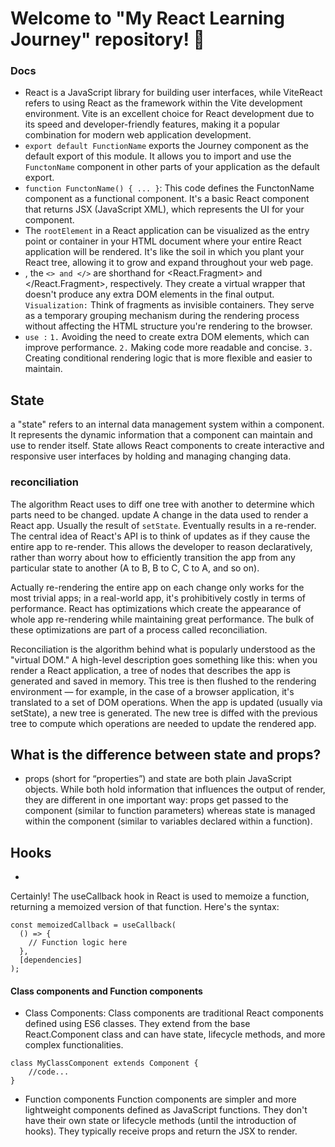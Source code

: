 # Welcome to "My React Learning Journey" repository! 🚀
### Docs
* React is a JavaScript library for building user interfaces, while ViteReact refers to using React as the framework within the Vite development environment. Vite is an excellent choice for React development due to its speed and developer-friendly features, making it a popular combination for modern web application development.
* `export default FunctionName`  exports the Journey component as the default export of this module. It allows you to import and use the `FunctonName` component in other parts of your application as the default export.
* `function FunctonName() { ... }`: This code defines the FunctonName component as a functional component. It's a basic React component that returns JSX (JavaScript XML), which represents the UI for your component.
* The `rootElement` in a React application can be visualized as the entry point or container in your HTML document where your entire React application will be rendered. It's like the soil in which you plant your React tree, allowing it to grow and expand throughout your web page.
* , the `<> and </>` are shorthand for <React.Fragment> and </React.Fragment>, respectively. They create a virtual wrapper that doesn't produce any extra DOM elements in the final output. `Visualization:`
Think of fragments as invisible containers. They serve as a temporary grouping mechanism during the rendering process without affecting the HTML structure you're rendering to the browser.
* `use :` 
`1.` Avoiding the need to create extra DOM elements, which can improve performance.
`2.` Making code more readable and concise.
`3.` Creating conditional rendering logic that is more flexible and easier to maintain.
## State
 a "state" refers to an internal data management system within a component. It represents the dynamic information that a component can maintain and use to render itself. State allows React components to create interactive and responsive user interfaces by holding and managing changing data.
 ### reconciliation
The algorithm React uses to diff one tree with another to determine which parts need to be changed.
update
A change in the data used to render a React app. Usually the result of `setState`. Eventually results in a re-render.
The central idea of React's API is to think of updates as if they cause the entire app to re-render. This allows the developer to reason declaratively, rather than worry about how to efficiently transition the app from any particular state to another (A to B, B to C, C to A, and so on).

Actually re-rendering the entire app on each change only works for the most trivial apps; in a real-world app, it's prohibitively costly in terms of performance. React has optimizations which create the appearance of whole app re-rendering while maintaining great performance. The bulk of these optimizations are part of a process called reconciliation.

Reconciliation is the algorithm behind what is popularly understood as the "virtual DOM." A high-level description goes something like this: when you render a React application, a tree of nodes that describes the app is generated and saved in memory. This tree is then flushed to the rendering environment — for example, in the case of a browser application, it's translated to a set of DOM operations. When the app is updated (usually via setState), a new tree is generated. The new tree is diffed with the previous tree to compute which operations are needed to update the rendered app.
## What is the difference between state and props?
* props (short for “properties”) and state are both plain JavaScript objects. While both hold information that influences the output of render, they are different in one important way: props get passed to the component (similar to function parameters) whereas state is managed within the component (similar to variables declared within a function).

## Hooks
* 
Certainly! The useCallback hook in React is used to memoize a function, returning a memoized version of that function. Here's the syntax:
```
const memoizedCallback = useCallback(
  () => {
    // Function logic here
  },
  [dependencies]
);

```

#### Class components and Function components
* Class Components:
Class components are traditional React components defined using ES6 classes. They extend from the base React.Component class and can have state, lifecycle methods, and more complex functionalities.
```
class MyClassComponent extends Component {
    //code...
}
```
* Function components
Function components are simpler and more lightweight components defined as JavaScript functions. They don't have their own state or lifecycle methods (until the introduction of hooks). They typically receive props and return the JSX to render.